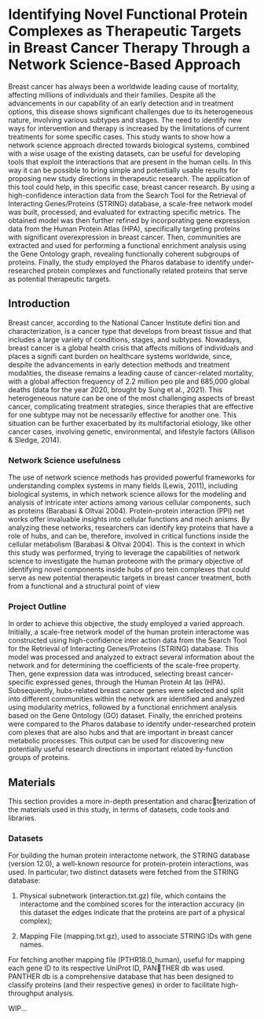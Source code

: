 # Identifying Novel Functional Protein Complexes as Therapeutic Targets in Breast Cancer Therapy Through a Network Science-Based Approach

Breast cancer has always been a worldwide leading cause of mortality, affecting millions of individuals and their families. Despite all the advancements in our capability of an early detection and in treatment options, this disease shows significant challenges due to its heterogeneous nature, involving various subtypes and stages. The need to identify new ways for intervention and therapy is increased by the limitations of current treatments for some specific cases. This study wants to show how a network science approach directed towards biological systems, combined with a wise usage of the existing datasets, can be useful for developing tools that exploit the interactions that are present in the human cells. In this way it can be possible to bring simple and potentially usable results for proposing new study directions in therapeutic research. The application of this tool could help, in this specific case, breast cancer research. By using a high-confidence interaction data from the Search Tool for the Retrieval of Interacting Genes/Proteins (STRING) database, a scale-free network model was built, processed, and evaluated for extracting specific metrics. The obtained model was then further refined by incorporating gene expression data from the Human Protein Atlas (HPA), specifically targeting proteins with significant overexpression in breast cancer. Then, communities are extracted and used for performing a functional enrichment analysis using the Gene Ontology graph, revealing functionally coherent subgroups of proteins. Finally, the study employed the Pharos database to identify under-researched protein complexes and functionally related proteins that serve as potential therapeutic targets.

## Introduction

Breast cancer, according to the National Cancer Institute defini tion and characterization, is a cancer type that develops from breast tissue and that includes a large variety of conditions, stages, and subtypes. Nowadays, breast cancer is a global health crisis that affects millions of individuals and places a signifi cant burden on healthcare systems worldwide, since, despite the advancements in early detection methods and treatment modalities, the disease remains a leading cause of cancer-related mortality, with a global affection frequency of 2.2 million peo ple and 685,000 global deaths (data for the year 2020, brought by Sung et al., 2021). This heterogeneous nature can be one of the most challenging aspects of breast cancer, complicating treatment strategies, since therapies that are effective for one subtype may not be necessarily effective for another one. This situation can be further exacerbated by its multifactorial etiology, like other cancer cases, involving genetic, environmental, and lifestyle factors (Allison & Sledge, 2014).

###  Network Science usefulness

The use of network science methods has provided powerful frameworks for understanding complex systems in many fields (Lewis, 2011), including biological systems, in which network science allows for the modeling and analysis of intricate inter actions among various cellular components, such as proteins (Barabasi & Oltvai 2004). Protein-protein interaction (PPI) net works offer invaluable insights into cellular functions and mech anisms. By analyzing these networks, researchers can identify key proteins that have a role of hubs, and can be, therefore, involved in critical functions inside the cellular metabolism (Barabasi & Oltvai 2004). This is the context in which this study was performed, trying to leverage the capabilities of network science to investigate the human proteome with the primary objective of identifying novel components inside hubs of pro tein complexes that could serve as new potential therapeutic targets in breast cancer treatment, both from a functional and a structural point of view

### Project Outline

In order to achieve this objective, the study employed a varied approach. Initially, a scale-free network model of the human protein interactome was constructed using high-confidence inter action data from the Search Tool for the Retrieval of Interacting Genes/Proteins (STRING) database. This model was processed and analyzed to extract several information about the network and for determining the coefficients of the scale-free property. Then, gene expression data was introduced, selecting breast cancer-specific expressed genes, through the Human Protein At las (HPA). Subsequently, hubs-related breast cancer genes were selected and split into different communities within the network are identified and analyzed using modularity metrics, followed by a functional enrichment analysis based on the Gene Ontology (GO) dataset. Finally, the enriched proteins were compared to the Pharos database to identify under-researched protein com plexes that are also hubs and that are important in breast cancer metabolic processes. This output can be used for discovering new potentially useful research directions in important related by-function groups of proteins.

## Materials

This section provides a more in-depth presentation and characterization of the materials used in this study, in terms of datasets, code tools and libraries.

### Datasets

For building the human protein interactome network, the
STRING database (version 12.0), a well-known resource for
protein-protein interactions, was used. In particular, two distinct
datasets were fetched from the STRING database:

1. Physical subnetwork (interaction.txt.gz) file, which
contains the interactome and the combined scores for the
interaction accuracy (in this dataset the edges indicate that
the proteins are part of a physical complex);

2. Mapping File (mapping.txt.gz), used to associate STRING
IDs with gene names.

For fetching another mapping file (PTHR18.0_human), useful
for mapping each gene ID to its respective UniProt ID, PANTHER db was used. PANTHER db is a comprehensive database
that has been designed to classify proteins (and their respective
genes) in order to facilitate high-throughput analysis.


WIP...